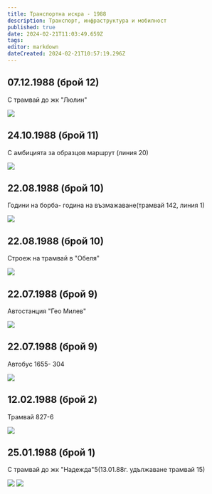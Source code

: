 ```yaml
---
title: Транспортна искра - 1988
description: Транспорт, инфраструктура и мобилност
published: true
date: 2024-02-21T11:03:49.659Z
tags: 
editor: markdown
dateCreated: 2024-02-21T10:57:19.296Z
---
```


## 07.12.1988 (брой 12)
С трамвай до жк "Люлин"

<img src="http://46.10.181.183:1518/trinmo/literature/vestnik-transportna-iskra/1988/1988.12.07-br12.jpg">

## 24.10.1988 (брой 11)
С амбицията за образцов маршрут (линия 20)

<img src="http://46.10.181.183:1518/trinmo/literature/vestnik-transportna-iskra/1988/1988.10.24-br11.jpg">

## 22.08.1988 (брой 10)
Години на борба- година на възмажаване(трамвай 142, линия 1)

<img src="http://46.10.181.183:1518/trinmo/literature/vestnik-transportna-iskra/1988/1988.08.22-br10-2.jpg">

## 22.08.1988 (брой 10)
Строеж на трамвай в "Обеля"

<img src="http://46.10.181.183:1518/trinmo/literature/vestnik-transportna-iskra/1988/1988.08.22-br10-1.jpg">

## 22.07.1988 (брой 9)
Автостанция "Гео Милев"

<img src="9999999999">

## 22.07.1988 (брой 9)
Автобус 1655- 304

<img src="http://46.10.181.183:1518/trinmo/literature/vestnik-transportna-iskra/1988/1988.07.22-br9-1.jpg">

## 12.02.1988 (брой 2)
Трамвай 827-6

<img src="http://46.10.181.183:1518/trinmo/literature/vestnik-transportna-iskra/1988/1988.07.22-br9-2.jpg">

## 25.01.1988 (брой 1)
С трамвай до жк "Надежда"5(13.01.88г. удължаване трамвай 15)

<img src="http://46.10.181.183:1518/trinmo/literature/vestnik-transportna-iskra/1988/1988.01.25-br1-1.jpg">
<img src="http://46.10.181.183:1518/trinmo/literature/vestnik-transportna-iskra/1988/1988.01.25-br1-2.jpg">